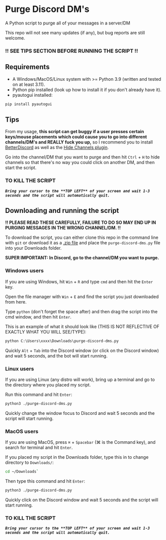 # Purge Discord DM's
A Python script to purge all of your messages in a server/DM

This repo will not see many updates (if any), but bug reports are still welcome.

### !! SEE TIPS SECTION BEFORE RUNNING THE SCRIPT !!

## Requirements 

- A Windows/MacOS/Linux system with >= Python 3.9 (written and tested on at least 3.11).
- Python pip installed (look up how to install it if you don't already have it).
- pyautogui installed:
```bash
pip install pyautogui
```

## Tips

From my usage, **this script can get buggy if a user presses certain keys/mouse placements which could cause you to go into different channels/DM's and REALLY fuck you up,** so I recommend you to install [BetterDiscord](https://betterdiscord.app/) as well as the [Hide Channels plugin](https://betterdiscord.app/plugin/Hide%20Channels). 

Go into the channel/DM that you want to purge and then hit `Ctrl` + `H` to hide channels so that there's no way you could click on another DM, and then start the script.

### TO KILL THE SCRIPT

___`Bring your cursor to the **TOP LEFT** of your screen and wait 1-3 seconds and the script will automatically quit.`___

## Downloading and running the script

__!! PLEASE READ THESE CAREFULLY, FAILURE TO DO SO MAY END UP IN PURGING MESSAGES IN THE WRONG CHANNEL/DM. !!__

To download the script, you can either clone this repo in the command line with `git` or download it as a [.zip file]() and place the `purge-discord-dms.py` file into your Downloads folder.

**SUPER IMPORTANT: In Discord, go to the channel/DM you want to purge.**

### Windows users

If you are using Windows, hit `Win` + `R` and type `cmd` and then hit the `Enter` key.

Open the file manager with `Win` + `E` and find the script you just downloaded from here.

Type `python` (don't forget the space after) and then drag the script into the cmd window, and then hit `Enter`.

This is an example of what it should look like (THIS IS NOT REFLECTIVE OF EXACTLY WHAT YOU WILL SEE/TYPE):
```cmd
python C:\Users\xxxx\Downloads\purge-discord-dms.py
```

Quickly `Alt` + `Tab` into the Discord window (or click on the Discord window) and wait 5 seconds, and the bot will start running.

### Linux users

If you are using Linux (any distro will work), bring up a terminal and go to the directory where you placed my script.

Run this command and hit `Enter`:
```sh
python3 ./purge-discord-dms.py
```

Quickly change the window focus to Discord and wait 5 seconds and the script will start running.

### MacOS users

If you are using MacOS, press `⌘` + `Spacebar` (⌘ is the Command key), and search for terminal and hit `Enter`.

If you placed my script in the Downloads folder, type this in to change directory to `Downloads/`:
```sh
cd ~/Downloads`
```

Then type this command and hit `Enter`:
```sh
python3 ./purge-discord-dms.py
```

Quickly click on the Discord window and wait 5 seconds and the script will start running.


### TO KILL THE SCRIPT

___`Bring your cursor to the **TOP LEFT** of your screen and wait 1-3 seconds and the script will automatically quit.`___
